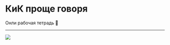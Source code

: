 # КиК проще говоря

Онли рабочая тетрадь :closed_book:

___

![](https://github.com/avolidaga/memes/blob/bb61e7c0637b9c7cbe33cb82a247d370e9c6f9f5/CaT(work-team).jpeg)
